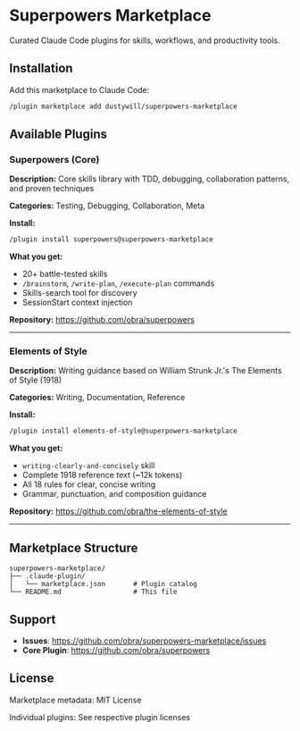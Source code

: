 # Superpowers Marketplace

Curated Claude Code plugins for skills, workflows, and productivity tools.

## Installation

Add this marketplace to Claude Code:

```bash
/plugin marketplace add dustywill/superpowers-marketplace
```

## Available Plugins

### Superpowers (Core)

**Description:** Core skills library with TDD, debugging, collaboration patterns, and proven techniques

**Categories:** Testing, Debugging, Collaboration, Meta

**Install:**
```bash
/plugin install superpowers@superpowers-marketplace
```

**What you get:**
- 20+ battle-tested skills
- `/brainstorm`, `/write-plan`, `/execute-plan` commands
- Skills-search tool for discovery
- SessionStart context injection

**Repository:** https://github.com/obra/superpowers

---

### Elements of Style

**Description:** Writing guidance based on William Strunk Jr.'s The Elements of Style (1918)

**Categories:** Writing, Documentation, Reference

**Install:**
```bash
/plugin install elements-of-style@superpowers-marketplace
```

**What you get:**
- `writing-clearly-and-concisely` skill
- Complete 1918 reference text (~12k tokens)
- All 18 rules for clear, concise writing
- Grammar, punctuation, and composition guidance

**Repository:** https://github.com/obra/the-elements-of-style

---

## Marketplace Structure

```
superpowers-marketplace/
├── .claude-plugin/
│   └── marketplace.json       # Plugin catalog
└── README.md                  # This file
```

## Support

- **Issues**: https://github.com/obra/superpowers-marketplace/issues
- **Core Plugin**: https://github.com/obra/superpowers

## License

Marketplace metadata: MIT License

Individual plugins: See respective plugin licenses
